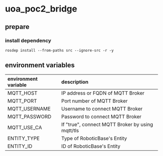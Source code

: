 # uoa_poc2_bridge


## prepare

### install dependency
```
rosdep install --from-paths src --ignore-src -r -y
```

## environment variables

|environment variable|description|
|:--|:--|
|MQTT\_HOST|IP address or FQDN of MQTT Broker|
|MQTT\_PORT|Port number of MQTT Broker|
|MQTT\_USERNAME|Username to connect MQTT Broker|
|MQTT\_PASSWORD|Password to connect MQTT Broker|
|MQTT\_USE\_CA|If "true", connect MQTT Broker by using mqtt/tls|
|ENTITY\_TYPE|Type of RoboticBase's Entity|
|ENTITY\_ID|ID of RoboticBase's Entity|

